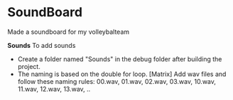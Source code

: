 # SoundBoard
Made a soundboard for my volleybalteam

**Sounds**
To add sounds
- Create a folder named "Sounds" in the debug folder after building the project.
- The naming is based on the double for loop. [Matrix] 
Add wav files and follow these naming rules:
  00.wav,
  01.wav,
  02.wav,
  03.wav,
  10.wav,
  11.wav,
  12.wav,
  13.wav,
  ..
